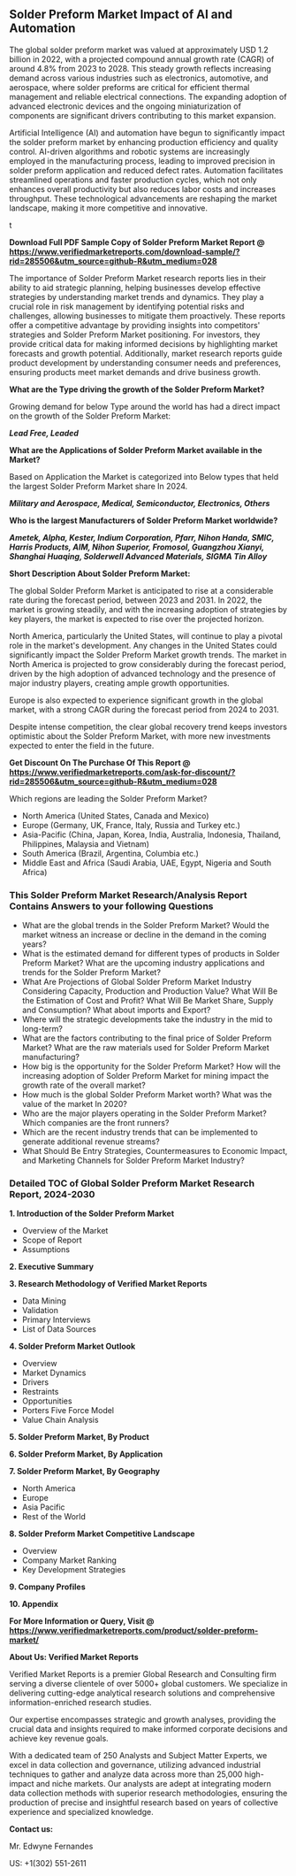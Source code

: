 <h2>Solder Preform Market Impact of AI and Automation</h2><p>The global solder preform market was valued at approximately USD 1.2 billion in 2022, with a projected compound annual growth rate (CAGR) of around 4.8% from 2023 to 2028. This steady growth reflects increasing demand across various industries such as electronics, automotive, and aerospace, where solder preforms are critical for efficient thermal management and reliable electrical connections. The expanding adoption of advanced electronic devices and the ongoing miniaturization of components are significant drivers contributing to this market expansion.</p><p>Artificial Intelligence (AI) and automation have begun to significantly impact the solder preform market by enhancing production efficiency and quality control. AI-driven algorithms and robotic systems are increasingly employed in the manufacturing process, leading to improved precision in solder preform application and reduced defect rates. Automation facilitates streamlined operations and faster production cycles, which not only enhances overall productivity but also reduces labor costs and increases throughput. These technological advancements are reshaping the market landscape, making it more competitive and innovative.</p>t</p><p id="" class=""><strong>Download Full PDF Sample Copy of Solder Preform Market Report @ <a href="https://www.verifiedmarketreports.com/download-sample/?rid=285506&utm_source=github-R&utm_medium=028" target="_blank">https://www.verifiedmarketreports.com/download-sample/?rid=285506&utm_source=github-R&utm_medium=028</a></strong></p><p>The importance of&nbsp;Solder Preform Market research reports lies in their ability to aid strategic planning, helping businesses develop effective strategies by understanding market trends and dynamics. They play a crucial role in risk management by identifying potential risks and challenges, allowing businesses to mitigate them proactively. These reports offer a competitive advantage by providing insights into competitors' strategies and Solder Preform Market positioning. For investors, they provide critical data for making informed decisions by highlighting market forecasts and growth potential. Additionally, market research reports guide product development by understanding consumer needs and preferences, ensuring products meet market demands and drive business growth.</p><p><strong>What are the&nbsp;Type driving the growth of the Solder Preform Market?</strong></p><p id="" class="">Growing demand for below Type around the world has had a direct impact on the growth of the Solder Preform Market:</p><em><strong>Lead Free, Leaded</strong></em></p><strong>What are the&nbsp;Applications&nbsp;of Solder Preform Market available in the Market?</strong></p><p id="" class="">Based on Application the Market is categorized into Below types that held the largest Solder Preform Market share In 2024.</p><em><strong>Military and Aerospace, Medical, Semiconductor, Electronics, Others</strong></em></p><strong>Who is the largest Manufacturers of Solder Preform Market worldwide?</strong></p><p><em><strong>Ametek, Alpha, Kester, Indium Corporation, Pfarr, Nihon Handa, SMIC, Harris Products, AIM, Nihon Superior, Fromosol, Guangzhou Xianyi, Shanghai Huaqing, Solderwell Advanced Materials, SIGMA Tin Alloy</strong></em></p><p id="" class=""><strong>Short Description About Solder Preform Market:</strong></p><p>The global Solder Preform Market is anticipated to rise at a considerable rate during the forecast period, between 2023 and 2031. In 2022, the market is growing steadily, and with the increasing adoption of strategies by key players, the market is expected to rise over the projected horizon.</p><p>North America, particularly the United States, will continue to play a pivotal role in the market's development. Any changes in the United States could significantly impact the Solder Preform Market growth trends. The market in North America is projected to grow considerably during the forecast period, driven by the high adoption of advanced technology and the presence of major industry players, creating ample growth opportunities.</p><p>Europe is also expected to experience significant growth in the global market, with a strong CAGR during the forecast period from 2024 to 2031.</p><p>Despite intense competition, the clear global recovery trend keeps investors optimistic about the Solder Preform Market, with more new investments expected to enter the field in the future.</p><p id="" class=""><strong>Get Discount On The Purchase Of This Report @ <a href="https://www.verifiedmarketreports.com/ask-for-discount/?rid=285506&utm_source=github-R&utm_medium=028" target="_blank">https://www.verifiedmarketreports.com/ask-for-discount/?rid=285506&utm_source=github-R&utm_medium=028</a></strong></p>Which regions are leading the Solder Preform Market?</p><ul><li>North America (United States, Canada and Mexico)</li><li>Europe (Germany, UK, France, Italy, Russia and Turkey etc.)</li><li>Asia-Pacific (China, Japan, Korea, India, Australia, Indonesia, Thailand, Philippines, Malaysia and Vietnam)</li><li>South America (Brazil, Argentina, Columbia etc.)</li><li>Middle East and Africa (Saudi Arabia, UAE, Egypt, Nigeria and South Africa)</li></ul><h3 id="" class="">This Solder Preform Market Research/Analysis Report Contains Answers to your following Questions</h3><ul><li>What are the global trends in the Solder Preform Market? Would the market witness an increase or decline in the demand in the coming years?</li><li>What is the estimated demand for different types of products in Solder Preform Market? What are the upcoming industry applications and trends for the Solder Preform Market?</li><li>What Are Projections of Global Solder Preform Market Industry Considering Capacity, Production and Production Value? What Will Be the Estimation of Cost and Profit? What Will Be Market Share, Supply and Consumption? What about imports and Export?</li><li>Where will the strategic developments take the industry in the mid to long-term?</li><li>What are the factors contributing to the final price of Solder Preform Market? What are the raw materials used for Solder Preform Market manufacturing?</li><li>How big is the opportunity for the Solder Preform Market? How will the increasing adoption of Solder Preform Market for mining impact the growth rate of the overall market?</li><li>How much is the global Solder Preform Market worth? What was the value of the market In 2020?</li><li>Who are the major players operating in the Solder Preform Market? Which companies are the front runners?</li><li>Which are the recent industry trends that can be implemented to generate additional revenue streams?</li><li>What Should Be Entry Strategies, Countermeasures to Economic Impact, and Marketing Channels for Solder Preform Market Industry?</li></ul><h3 id="" class="">Detailed TOC of Global Solder Preform Market Research Report, 2024-2030</h3><p id="" class=""><strong>1. Introduction of the Solder Preform Market</strong></p><ul><li>Overview of the Market</li><li>Scope of Report</li><li>Assumptions</li></ul><p id="" class=""><strong>2. Executive Summary</strong></p><p id="" class=""><strong>3. Research Methodology of Verified Market Reports</strong></p><ul><li>Data Mining</li><li>Validation</li><li>Primary Interviews</li><li>List of Data Sources</li></ul><p id="" class=""><strong>4. Solder Preform Market Outlook</strong></p><ul><li>Overview</li><li>Market Dynamics</li><li>Drivers</li><li>Restraints</li><li>Opportunities</li><li>Porters Five Force Model</li><li>Value Chain Analysis</li></ul><p id="" class=""><strong>5. Solder Preform Market, By Product</strong></p><p id="" class=""><strong>6. Solder Preform Market, By Application</strong></p><p id="" class=""><strong>7. Solder Preform Market, By Geography</strong></p><ul><li>North America</li><li>Europe</li><li>Asia Pacific</li><li>Rest of the World</li></ul><p id="" class=""><strong>8. Solder Preform Market Competitive Landscape</strong></p><ul><li>Overview</li><li>Company Market Ranking</li><li>Key Development Strategies</li></ul><p id="" class=""><strong>9. Company Profiles</strong></p><p id="" class=""><strong>10. Appendix</strong></p><p id="" class=""><strong>For More Information or Query, Visit @ <a href="https://www.verifiedmarketreports.com/product/solder-preform-market/" target="_blank">https://www.verifiedmarketreports.com/product/solder-preform-market/</a></strong></p><p id="" class=""><strong>About Us: Verified Market Reports</strong></p><p id="" class="">Verified Market Reports is a premier Global Research and Consulting firm serving a diverse clientele of over 5000+ global customers. We specialize in delivering cutting-edge analytical research solutions and comprehensive information-enriched research studies.</p><p id="" class="">Our expertise encompasses strategic and growth analyses, providing the crucial data and insights required to make informed corporate decisions and achieve key revenue goals.</p><p id="" class="">With a dedicated team of 250 Analysts and Subject Matter Experts, we excel in data collection and governance, utilizing advanced industrial techniques to gather and analyze data across more than 25,000 high-impact and niche markets. Our analysts are adept at integrating modern data collection methods with superior research methodologies, ensuring the production of precise and insightful research based on years of collective experience and specialized knowledge.</p><p id="" class=""><strong>Contact us:</strong></p><p id="" class="">Mr. Edwyne Fernandes</p><p id="" class="">US: +1(302) 551-2611</p>